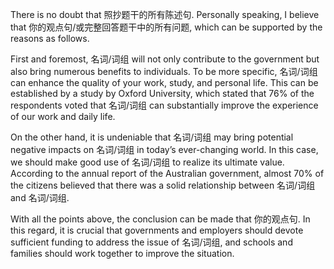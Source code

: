 There is no doubt that 照抄题干的所有陈述句. Personally speaking, I believe that 你的观点句/或完整回答题干中的所有问题, which can be supported by the reasons as follows. 

First and foremost, 名词/词组 will not only contribute to the government but also bring numerous benefits to individuals. To be more specific, 名词/词组 can enhance the quality of your work, study, and personal life. This can be established by a study by Oxford University, which stated that 76% of the respondents voted that 名词/词组 can substantially improve the experience of our work and daily life. 

On the other hand, it is undeniable that 名词/词组 may bring potential negative impacts on 名词/词组 in today’s ever-changing world. In this case, we should make good use of 名词/词组 to realize its ultimate value. According to the annual report of the Australian government, almost 70% of the citizens believed that there was a solid relationship between 名词/词组 and 名词/词组. 

With all the points above, the conclusion can be made that 你的观点句. In this regard, it is crucial that governments and employers should devote sufficient funding to address the issue of 名词/词组, and schools and families should work together to improve the situation. 